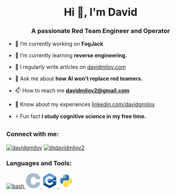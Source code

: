 <h1 align="center">Hi 👋, I'm David</h1>
<h3 align="center">A passionate Red Team Engineer and Operator</h3>

- 🔭 I’m currently working on **FogJack**

- 🌱 I’m currently learning **reverse engineering.**

- 📝 I regularly write articles on [davidmilov.com](davidmilov.com)

- 💬 Ask me about **how AI won't replace red teamers.**

- 📫 How to reach me **davidmilov2@gmail.com**

- 📄 Know about my experiences [linkedin.com/davidgmilov](linkedin.com/davidgmilov)

- ⚡ Fun fact **I study cognitive science in my free time.**

<h3 align="left">Connect with me:</h3>
<p align="left">
<a href="https://linkedin.com/in/davidgmilov" target="blank"><img align="center" src="https://raw.githubusercontent.com/rahuldkjain/github-profile-readme-generator/master/src/images/icons/Social/linked-in-alt.svg" alt="davidgmilov" height="30" width="40" /></a>
<a href="https://medium.com/@davidmilov2" target="blank"><img align="center" src="https://raw.githubusercontent.com/rahuldkjain/github-profile-readme-generator/master/src/images/icons/Social/medium.svg" alt="@davidmilov2" height="30" width="40" /></a>
</p>

<h3 align="left">Languages and Tools:</h3>
<p align="left"> <a href="https://www.gnu.org/software/bash/" target="_blank" rel="noreferrer"> <img src="https://www.vectorlogo.zone/logos/gnu_bash/gnu_bash-icon.svg" alt="bash" width="40" height="40"/> </a> <a href="https://www.cprogramming.com/" target="_blank" rel="noreferrer"> <img src="https://raw.githubusercontent.com/devicons/devicon/master/icons/c/c-original.svg" alt="c" width="40" height="40"/> </a> <a href="https://www.w3schools.com/cpp/" target="_blank" rel="noreferrer"> <img src="https://raw.githubusercontent.com/devicons/devicon/master/icons/cplusplus/cplusplus-original.svg" alt="cplusplus" width="40" height="40"/> </a> <a href="https://www.python.org" target="_blank" rel="noreferrer"> <img src="https://raw.githubusercontent.com/devicons/devicon/master/icons/python/python-original.svg" alt="python" width="40" height="40"/> </a> </p>

